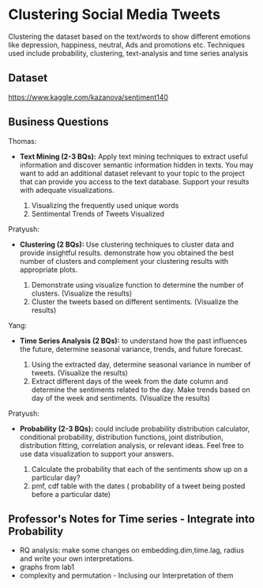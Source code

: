 # Clustering Social Media Tweets
Clustering the dataset based on the text/words to show different emotions like depression, happiness, neutral,  Ads and promotions etc. Techniques used include probability, clustering, text-analysis and time series analysis

## Dataset
https://www.kaggle.com/kazanova/sentiment140


## Business Questions

Thomas:
- **Text Mining (2-3 BQs):** Apply text mining techniques to extract useful information and discover semantic information hidden in texts. You may want to add an additional dataset relevant to your topic to the project that can provide you access to the text database. Support your results with adequate visualizations.
	
	1. Visualizing the frequently used unique words
	2. Sentimental Trends of Tweets Visualized

Pratyush:
- **Clustering (2 BQs):** Use clustering techniques to cluster data and provide insightful results. demonstrate how you obtained the best number of clusters and complement your clustering results with appropriate plots.

	1. Demonstrate using visualize function to determine the number of clusters. (Visualize the results)
	2. Cluster the tweets based on different sentiments. (Visualize the results)

Yang:
- **Time Series Analysis (2 BQs):** to understand how the past influences the future, determine seasonal variance, trends, and future forecast.

	1. Using the extracted day, determine seasonal variance in number of tweets. (Visualize the results)
	2. Extract different days of the week from the date column and determine the sentiments related to the day. Make trends based on day of the week and sentiments. (Visualize the results)

Pratyush:
- **Probability (2-3 BQs):** could include probability distribution calculator, conditional probability, distribution functions, joint distribution, distribution fitting, correlation analysis, or relevant ideas. Feel free to use data visualization to support your answers.

	1. Calculate the probability that each of the sentiments show up on a particular day?
	2. pmf, cdf table with the dates ( probability of a tweet being posted before a particular date)

## Professor's Notes for Time series - Integrate into Probability
- RQ analysis: make some changes on embedding.dim,time.lag, radius and write your own interpretations.
- graphs from lab1
- complexity and permutation - Inclusing our Interpretation of them

